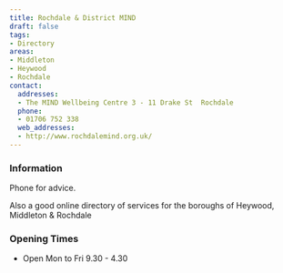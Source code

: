 ```yaml
---
title: Rochdale & District MIND
draft: false
tags:
- Directory
areas:
- Middleton
- Heywood
- Rochdale
contact:
  addresses:
  - The MIND Wellbeing Centre 3 - 11 Drake St  Rochdale
  phone:
  - 01706 752 338
  web_addresses:
  - http://www.rochdalemind.org.uk/
---
```


### Information
Phone for advice.

Also a good online directory of services
for the boroughs of Heywood, Middleton & Rochdale

### Opening Times
* Open Mon to Fri  9.30 - 4.30

